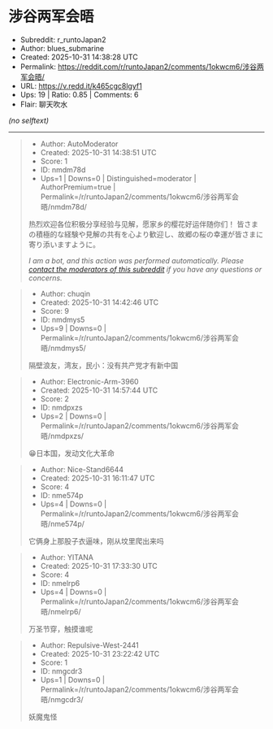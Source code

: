 # 涉谷两军会晤

- Subreddit: r_runtoJapan2
- Author: blues_submarine
- Created: 2025-10-31 14:38:28 UTC
- Permalink: https://reddit.com/r/runtoJapan2/comments/1okwcm6/涉谷两军会晤/
- URL: https://v.redd.it/k465cgc8lgyf1
- Ups: 19 | Ratio: 0.85 | Comments: 6
- Flair: 聊天吹水

_(no selftext)_

---

> - Author: AutoModerator
> - Created: 2025-10-31 14:38:51 UTC
> - Score: 1
> - ID: nmdm78d
> - Ups=1 | Downs=0 | Distinguished=moderator | AuthorPremium=true | Permalink=/r/runtoJapan2/comments/1okwcm6/涉谷两军会晤/nmdm78d/
>
> 热烈欢迎各位积极分享经验与见解，愿家乡的樱花好运伴随你们！
> 皆さまの積極的な経験や見解の共有を心より歓迎し、故郷の桜の幸運が皆さまに寄り添いますように。
> 
> *I am a bot, and this action was performed automatically. Please [contact the moderators of this subreddit](/message/compose/?to=/r/runtoJapan2) if you have any questions or concerns.*

> - Author: chuqin
> - Created: 2025-10-31 14:42:46 UTC
> - Score: 9
> - ID: nmdmys5
> - Ups=9 | Downs=0 | Permalink=/r/runtoJapan2/comments/1okwcm6/涉谷两军会晤/nmdmys5/
>
> 隔壁浪友，湾友，民小：没有共产党才有新中国

> - Author: Electronic-Arm-3960
> - Created: 2025-10-31 14:57:44 UTC
> - Score: 2
> - ID: nmdpxzs
> - Ups=2 | Downs=0 | Permalink=/r/runtoJapan2/comments/1okwcm6/涉谷两军会晤/nmdpxzs/
>
> 😁日本国，发动文化大革命

> - Author: Nice-Stand6644
> - Created: 2025-10-31 16:11:47 UTC
> - Score: 4
> - ID: nme574p
> - Ups=4 | Downs=0 | Permalink=/r/runtoJapan2/comments/1okwcm6/涉谷两军会晤/nme574p/
>
> 它俩身上那股子衣逼味，刚从坟里爬出来吗

> - Author: YITANA
> - Created: 2025-10-31 17:33:30 UTC
> - Score: 4
> - ID: nmelrp6
> - Ups=4 | Downs=0 | Permalink=/r/runtoJapan2/comments/1okwcm6/涉谷两军会晤/nmelrp6/
>
> 万圣节穿，触摸谁呢

> - Author: Repulsive-West-2441
> - Created: 2025-10-31 23:22:42 UTC
> - Score: 1
> - ID: nmgcdr3
> - Ups=1 | Downs=0 | Permalink=/r/runtoJapan2/comments/1okwcm6/涉谷两军会晤/nmgcdr3/
>
> 妖魔鬼怪
